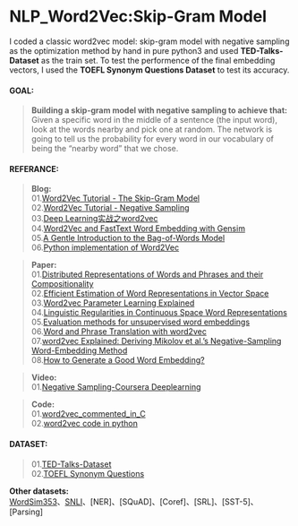 # NLP_Word2Vec:Skip-Gram Model
I coded a classic word2vec model: skip-gram model with negative sampling as the optimization method by hand in pure python3 and used **TED-Talks-Dataset** as the train set. To test the performence of the final embedding vectors, I used the **TOEFL Synonym Questions Dataset** to test its accuracy.  
#### GOAL:
> **Building a skip-gram model with negative sampling to achieve that:**  
Given a specific word in the middle of a sentence (the input word), look at the words nearby and pick one at random. The network is going to tell us the probability for every word in our vocabulary of being the “nearby word” that we chose.  

#### REFERANCE:
> **Blog:**  
01.[Word2Vec Tutorial - The Skip-Gram Model](http://mccormickml.com/2016/04/19/word2vec-tutorial-the-skip-gram-model/)  
02.[Word2Vec Tutorial - Negative Sampling](http://mccormickml.com/2017/01/11/word2vec-tutorial-part-2-negative-sampling/)  
03.[Deep Learning实战之word2vec](https://kexue.fm/usr/uploads/2017/04/146269300.pdf)  
04.[Word2Vec and FastText Word Embedding with Gensim](https://towardsdatascience.com/word-embedding-with-word2vec-and-fasttext-a209c1d3e12c)  
05.[A Gentle Introduction to the Bag-of-Words Model](https://machinelearningmastery.com/gentle-introduction-bag-words-model/)  
06.[Python implementation of Word2Vec](http://www.claudiobellei.com/2018/01/07/backprop-word2vec-python/)  

> **Paper:**  
01.[Distributed Representations of Words and Phrases and their Compositionality](http://papers.nips.cc/paper/5021-distributed-representations-of-words-and-phrases-and-their-compositionality.pdf)  
02.[Efficient Estimation of Word Representations in Vector Space](http://arxiv.org/pdf/1301.3781.pdf)  
03.[Word2vec Parameter Learning Explained](https://arxiv.org/pdf/1411.2738.pdf)  
04.[Linguistic Regularities in Continuous Space Word Representations](https://www.microsoft.com/en-us/research/wp-content/uploads/2016/02/rvecs.pdf)  
05.[Evaluation methods for unsupervised word embeddings](http://www.aclweb.org/anthology/D15-1036)  
06.[Word and Phrase Translation with word2vec](https://arxiv.org/pdf/1705.03127.pdf)  
07.[word2vec Explained: Deriving Mikolov et al.’s Negative-Sampling Word-Embedding Method](https://arxiv.org/pdf/1402.3722.pdf)  
08.[How to Generate a Good Word Embedding?](https://arxiv.org/pdf/1507.05523.pdf)  

> **Video:**  
01.[Negative Sampling-Coursera Deeplearning](https://www.coursera.org/lecture/nlp-sequence-models/negative-sampling-Iwx0e)  

> **Code:**  
01.[word2vec_commented_in_C](https://github.com/chrisjmccormick/word2vec_commented)  
02.[word2vec code in python](https://radimrehurek.com/gensim/models/word2vec.html)

#### DATASET:
> 01.[TED-Talks-Dataset](https://wit3.fbk.eu/)  
02.[TOEFL Synonym Questions][1]  

**Other datasets:**  
[WordSim353](http://www.cs.technion.ac.il/~gabr/resources/data/wordsim353/)、[SNLI](https://nlp.stanford.edu/projects/snli/)、[NER]、[SQuAD]、[Coref]、[SRL]、[SST-5]、[Parsing]

[1]: https://aclweb.org/aclwiki/TOEFL_Synonym_Questions_(State_of_the_art)
